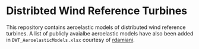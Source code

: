# Distribted Wind Reference Turbines

This repository contains aeroelastic models of distributed wind reference turbines.
A list of publicly avaialbe aeroelastic models have also been added in `DWT_AeroelasticModels.xlsx` courtesy of [rdamiani](https://github.com/rdamiani).
